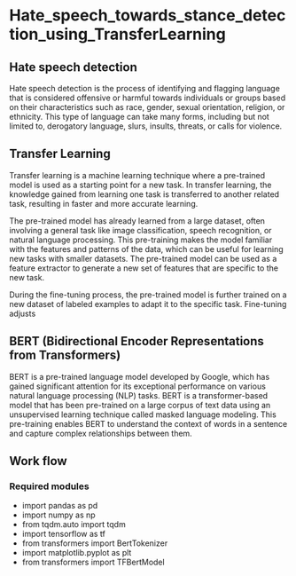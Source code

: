 # Hate_speech_towards_stance_detection_using_TransferLearning

## Hate speech detection
Hate speech detection is the process of identifying and flagging language that is considered offensive or harmful towards individuals or groups based on their 
characteristics such as race, gender, sexual orientation, religion, or ethnicity. This type of language can take many forms, including but not limited to, derogatory
language, slurs, insults, threats, or calls for violence.

## Transfer Learning
Transfer learning is a machine learning technique where a pre-trained model is used as a starting point for a new task. In transfer learning, the knowledge gained 
from learning one task is transferred to another related task, resulting in faster and more accurate learning.

The pre-trained model has already learned from a large dataset, often involving a general task like image classification, speech recognition, or natural 
language processing. This pre-training makes the model familiar with the features and patterns of the data, which can be useful for learning new tasks 
with smaller datasets. The pre-trained model can be used as a feature extractor to generate a new set of features that are specific to the new task.

During the fine-tuning process, the pre-trained model is further trained on a new dataset of labeled examples to adapt it to the specific task. 
Fine-tuning adjusts

## BERT (Bidirectional Encoder Representations from Transformers)
BERT is a pre-trained language model developed by Google, which has gained significant attention for its 
exceptional performance on various natural language processing (NLP) tasks. BERT is a transformer-based model that has been pre-trained on a large corpus of text 
data using an unsupervised learning technique called masked language modeling. This pre-training enables BERT to understand the context of words in a sentence and 
capture complex relationships between them.

## Work flow
### Required modules
  * import pandas as pd
  * import numpy as np
  * from tqdm.auto import tqdm
  * import tensorflow as tf
  * from transformers import BertTokenizer
  * import matplotlib.pyplot as plt
  * from transformers import TFBertModel
